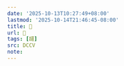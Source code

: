 ```yaml
---
date: '2025-10-13T10:27:49+08:00'
lastmod: '2025-10-14T21:46:45-08:00'
title: 􃚺
url: 􃚺
tags: [躚]
src: DCCV
note:
---
```

